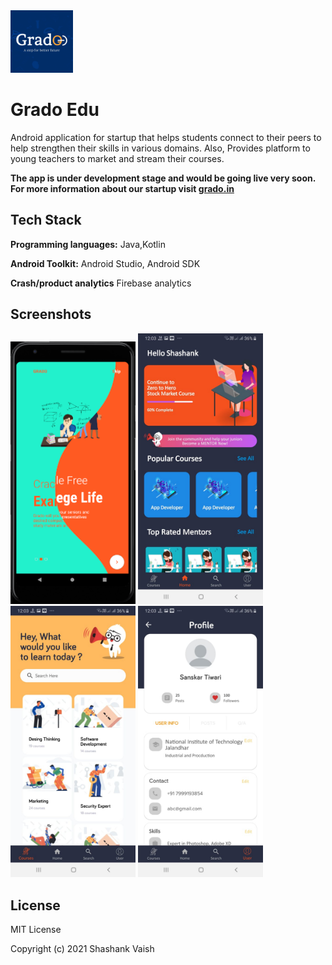 <img src="Ss/splah.png" width="100px">

# Grado Edu

Android application for startup that helps students connect to their
peers to help strengthen their skills in various domains. Also, Provides platform to young teachers to market and  stream their courses.

**The app is under development stage and would be going live very soon.<br>
For more information about our startup visit [grado.in](https://grado.in/)**


## Tech Stack

**Programming languages:** Java,Kotlin

**Android Toolkit:** Android Studio, Android SDK

**Crash/product analytics** Firebase analytics

  
## Screenshots
 <img src="Ss/image02.png" width="200px"> <img src="Ss/home_ss.jpeg" width="200px">   
<img src="Ss/courses_ss.jpeg" width="200px"> <img src="Ss/profile_ss.jpeg" width="200px">   


## License

MIT License

Copyright (c) 2021 Shashank Vaish

  
